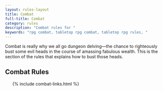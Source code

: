 ```yaml
---
layout: rules-layout
title: Combat
full-title: Combat
category: rules
description: "Combat rules for "
keywords: "rpg combat, tabletop rpg combat, tabletop rpg rules, "
---
```


Combat is really why we all go dungeon delving—the chance to righteously bust some evil heads in the course of amassing fabulous wealth. This is the section of the rules that explains how to bust those heads.

## Combat Rules
<ol>
  {% include combat-links.html %}

